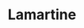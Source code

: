---
title: "Lamartine"
url: /santiago/lamartine-avenida-diez-de-julio-huamachuco/
shop: piezas de automóviles
---